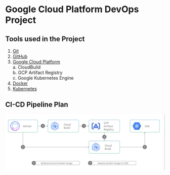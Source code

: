 # Google Cloud Platform DevOps Project

## Tools used in the Project 
1. [Git](https://git-scm.com/doc)
2. [GitHub](https://docs.github.com/en)
3. [Google Cloud Platform](https://cloud.google.com/docs) <br>
   a. CloudBuild <br>
   b. GCP Artifact Registry <br>
   c. Google Kubernetes Engine <br>
4. [Docker](https://docs.docker.com/)
5. [Kubernetes](https://kubernetes.io/docs/home/)



## CI-CD Pipeline Plan

![CI-CD-Diagram](images/gcp-ci-cd-diagram.png)

